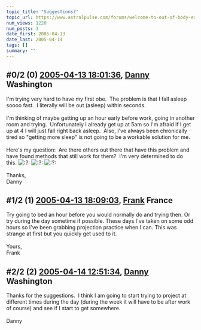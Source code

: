 ```yaml
---
topic_title: "Suggestions?"
topic_url: https://www.astralpulse.com/forums/welcome-to-out-of-body-experiences!/suggestions
num_views: 1220
num_posts: 3
date_first: 2005-04-13
date_last: 2005-04-14
tags: []
summary: ""
---
```


## \#0/2 (0) [2005-04-13 18:01:36](https://www.astralpulse.com/forums/index.php?msg=160142), [Danny](https://www.astralpulse.com/forums/profile/?u=8800) Washington ##
<section>
I'm trying very hard to have my first obe.  The problem is that I fall asleep soooo fast.  I literally will be out (asleep) within seconds.
<br>
<br>
I'm thinking of maybe getting up an hour early before work, going in another room and trying.  Unfortunately I already get up at 5am so I'm afraid if I get up at 4 I will just fall right back asleep.  Also, I've always been chronically tired so "getting more sleep" is not going to be a workable solution for me.
<br>
<br>
Here's my question:  Are there others out there that have this problem and have found methods that still work for them?  I'm very determined to do this.
<img alt=":?:" class="smiley" src="https://www.astralpulse.com/forums/Smileys/fugue/smiley.png" title="Smiley"/>
<img alt=":?:" class="smiley" src="https://www.astralpulse.com/forums/Smileys/fugue/smiley.png" title="Smiley"/>
<img alt=":?:" class="smiley" src="https://www.astralpulse.com/forums/Smileys/fugue/smiley.png" title="Smiley"/>
<br>
<br>
Thanks,
<br>
Danny
</section>

## \#1/2 (1) [2005-04-13 18:09:03](https://www.astralpulse.com/forums/index.php?msg=160143), [Frank](https://www.astralpulse.com/forums/profile/?u=359) France ##
<section>
Try going to bed an hour before you would normally do and trying then. Or try during the day sometime if possible. These days I've taken on some odd hours so I've been grabbing projection practice when I can. This was strange at first but you quickly get used to it.
<br>
<br>
Yours,
<br>
Frank
</section>

## \#2/2 (2) [2005-04-14 12:51:34](https://www.astralpulse.com/forums/index.php?msg=160252), [Danny](https://www.astralpulse.com/forums/profile/?u=8800) Washington ##
<section>
Thanks for the suggestions.  I think I am going to start trying to project at different times during the day (during the week it will have to be after work of course) and see if I start to get somewhere.
<br>
<br>
Danny
</section>